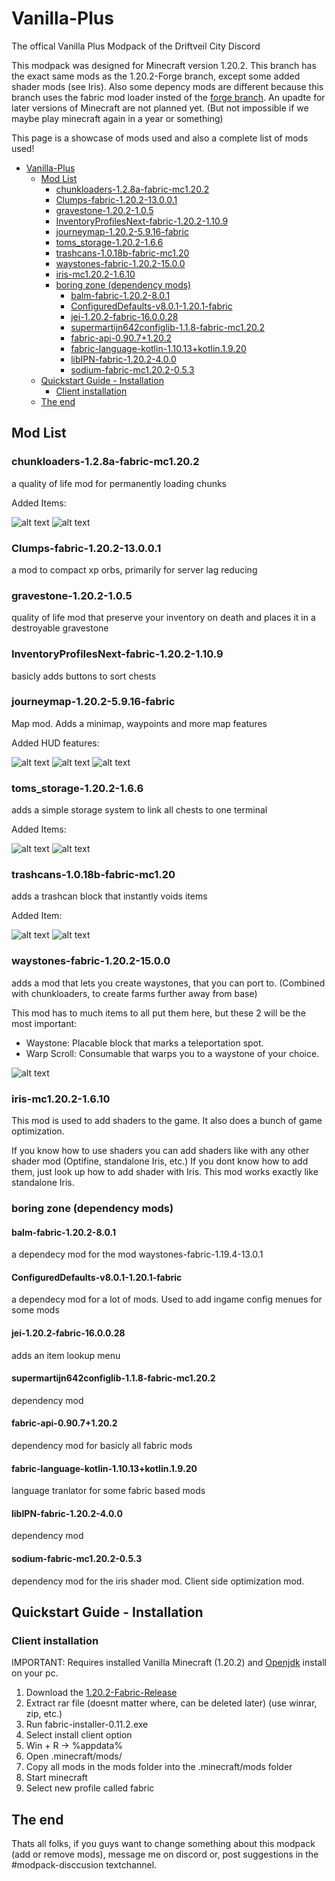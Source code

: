 # Vanilla-Plus

The offical Vanilla Plus Modpack of the Driftveil City Discord

This modpack was designed for Minecraft version 1.20.2.
This branch has the exact same mods as the 1.20.2-Forge branch, except some added shader mods (see Iris).
Also some depency mods are different because this branch uses the fabric mod loader insted of the [forge branch](https://github.com/Bust-Henry/Vanilla-Plus/tree/1.20.2-Forge).
An upadte for later versions of Minecraft are not planned yet. (But not impossible if we maybe play minecraft again in a year or something)

This page is a showcase of mods used and also a complete list of mods used!

- [Vanilla-Plus](#vanilla-plus)
  - [Mod List](#mod-list)
    - [chunkloaders-1.2.8a-fabric-mc1.20.2](#chunkloaders-128a-fabric-mc1202)
    - [Clumps-fabric-1.20.2-13.0.0.1](#clumps-fabric-1202-13001)
    - [gravestone-1.20.2-1.0.5](#gravestone-1202-105)
    - [InventoryProfilesNext-fabric-1.20.2-1.10.9](#inventoryprofilesnext-fabric-1202-1109)
    - [journeymap-1.20.2-5.9.16-fabric](#journeymap-1202-5916-fabric)
    - [toms_storage-1.20.2-1.6.6](#toms_storage-1202-166)
    - [trashcans-1.0.18b-fabric-mc1.20](#trashcans-1018b-fabric-mc120)
    - [waystones-fabric-1.20.2-15.0.0](#waystones-fabric-1202-1500)
    - [iris-mc1.20.2-1.6.10](#iris-mc1202-1610)
    - [boring zone (dependency mods)](#boring-zone-dependency-mods)
      - [balm-fabric-1.20.2-8.0.1](#balm-fabric-1202-801)
      - [ConfiguredDefaults-v8.0.1-1.20.1-fabric](#configureddefaults-v801-1201-fabric)
      - [jei-1.20.2-fabric-16.0.0.28](#jei-1202-fabric-160028)
      - [supermartijn642configlib-1.1.8-fabric-mc1.20.2](#supermartijn642configlib-118-fabric-mc1202)
      - [fabric-api-0.90.7+1.20.2](#fabric-api-09071202)
      - [fabric-language-kotlin-1.10.13+kotlin.1.9.20](#fabric-language-kotlin-11013kotlin1920)
      - [libIPN-fabric-1.20.2-4.0.0](#libipn-fabric-1202-400)
      - [sodium-fabric-mc1.20.2-0.5.3](#sodium-fabric-mc1202-053)
  - [Quickstart Guide - Installation](#quickstart-guide---installation)
    - [Client installation](#client-installation)
  - [The end](#the-end)

## Mod List

### chunkloaders-1.2.8a-fabric-mc1.20.2

a quality of life mod for permanently loading chunks

Added Items:

![alt text][chunkloading]
![alt text][chunkloadingrecipes]

### Clumps-fabric-1.20.2-13.0.0.1

a mod to compact xp orbs, primarily for server lag reducing

### gravestone-1.20.2-1.0.5

quality of life mod that preserve your inventory on death and places it in a destroyable gravestone

### InventoryProfilesNext-fabric-1.20.2-1.10.9

basicly adds buttons to sort chests

### journeymap-1.20.2-5.9.16-fabric

Map mod. Adds a minimap, waypoints and more map features

Added HUD features:

![alt text][minimap]
![alt text][fullmapview]
![alt text][waypoint]

### toms_storage-1.20.2-1.6.6

adds a simple storage system to link all chests to one terminal

Added Items:

![alt text][toms]
![alt text][tomsrecipe]

### trashcans-1.0.18b-fabric-mc1.20

adds a trashcan block that instantly voids items

Added Item:

![alt text][trashcan]
![alt text][trashcanrecipe]

### waystones-fabric-1.20.2-15.0.0

adds a mod that lets you create waystones, that you can port to. (Combined with chunkloaders, to create farms further away from base)

This mod has to much items to all put them here, but these 2 will be the most important:

- Waystone: Placable block that marks a teleportation spot.
- Warp Scroll: Consumable that warps you to a waystone of your choice.

![alt text][waystones]

### iris-mc1.20.2-1.6.10

This mod is used to add shaders to the game. It also does a bunch of game optimization.

If you know how to use shaders you can add shaders like with any other shader mod (Optifine, standalone Iris, etc.)
If you dont know how to add them, just look up how to add shader with Iris. This mod works exactly like standalone Iris.

### boring zone (dependency mods)

#### balm-fabric-1.20.2-8.0.1

a dependecy mod for the mod waystones-fabric-1.19.4-13.0.1

#### ConfiguredDefaults-v8.0.1-1.20.1-fabric

a dependecy mod for a lot of mods. Used to add ingame config menues for some mods

#### jei-1.20.2-fabric-16.0.0.28

adds an item lookup menu

#### supermartijn642configlib-1.1.8-fabric-mc1.20.2

dependency mod

#### fabric-api-0.90.7+1.20.2

dependency mod for basicly all fabric mods

#### fabric-language-kotlin-1.10.13+kotlin.1.9.20

language tranlator for some fabric based mods

#### libIPN-fabric-1.20.2-4.0.0

dependency mod

#### sodium-fabric-mc1.20.2-0.5.3

dependency mod for the iris shader mod. Client side optimization mod.

## Quickstart Guide - Installation

### Client installation

IMPORTANT:
Requires installed Vanilla Minecraft (1.20.2) and [Openjdk](https://www.oracle.com/de/java/technologies/downloads/#java20) install on your pc.

1. Download the [1.20.2-Fabric-Release](https://github.com/Bust-Henry/Vanilla-Plus/releases/tag/1.20.2-Fabric-Release)
2. Extract rar file (doesnt matter where, can be deleted later) (use winrar, zip, etc.)
3. Run fabric-installer-0.11.2.exe
4. Select install client option
5. Win + R -> %appdata%
6. Open .minecraft/mods/
7. Copy all mods in the mods folder into the .minecraft/mods folder
8. Start minecraft
9. Select new profile called fabric

## The end

Thats all folks, if you guys want to change something about this modpack (add or remove mods), message me on discord or, post suggestions in the #modpack-disccusion textchannel.

[chunkloading]: https://github.com/Bust-Henry/Vanilla-Plus/blob/master/images/ChunkLoading.gif "Title"
[chunkloadingrecipes]: https://github.com/Bust-Henry/Vanilla-Plus/blob/master/images/ChunkLoadingRecipes.gif "Title"
[fullmapview]: https://github.com/Bust-Henry/Vanilla-Plus/blob/master/images/FullMapView.png "Title"
[minimap]: https://github.com/Bust-Henry/Vanilla-Plus/blob/master/images/Minimap.png "Title"
[toms]: https://github.com/Bust-Henry/Vanilla-Plus/blob/master/images/Toms.gif "Title"
[tomsrecipe]: https://github.com/Bust-Henry/Vanilla-Plus/blob/master/images/TomsRecipe.gif "Title"
[trashcan]: https://github.com/Bust-Henry/Vanilla-Plus/blob/master/images/Trashcan.png "Title"
[trashcanrecipe]: https://github.com/Bust-Henry/Vanilla-Plus/blob/master/images/TrashcanRecipe.png "Title"
[waypoint]: https://github.com/Bust-Henry/Vanilla-Plus/blob/master/images/Waypoint.png "Title"
[waystones]: https://github.com/Bust-Henry/Vanilla-Plus/blob/master/images/Waystones.gif "Title"
